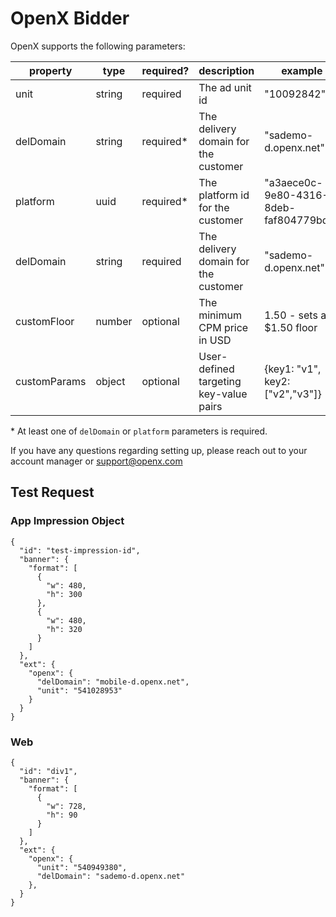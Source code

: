 # OpenX Bidder

OpenX supports the following parameters:

| property | type | required? | description | example |
|----------|------|-----------|-------------|---------|
| unit | string | required | The ad unit id | "10092842" |
| delDomain | string | required\* | The delivery domain for the customer | "sademo-d.openx.net" |
| platform | uuid | required\* | The platform id for the customer | "a3aece0c-9e80-4316-8deb-faf804779bd1" |
| delDomain | string | required | The delivery domain for the customer | "sademo-d.openx.net" |
| customFloor | number | optional | The minimum CPM price in USD | 1.50 - sets a $1.50 floor |
| customParams | object | optional | User-defined targeting key-value pairs | {key1: "v1", key2: ["v2","v3"]} |

\* At least one of `delDomain` or `platform` parameters is required.

If you have any questions regarding setting up, please reach out to your account manager or 
<support@openx.com>

## Test Request

### App Impression Object
```
{
  "id": "test-impression-id",
  "banner": {
    "format": [
      {
        "w": 480,
        "h": 300
      },
      {
        "w": 480,
        "h": 320
      }
    ]
  },
  "ext": {
    "openx": {
      "delDomain": "mobile-d.openx.net",
      "unit": "541028953"
    }
  }
}
```


### Web
```
{
  "id": "div1",
  "banner": {
    "format": [
      {
        "w": 728,
        "h": 90
      }
    ]
  },
  "ext": {
    "openx": {
      "unit": "540949380",
      "delDomain": "sademo-d.openx.net"
    },
  }
}
```